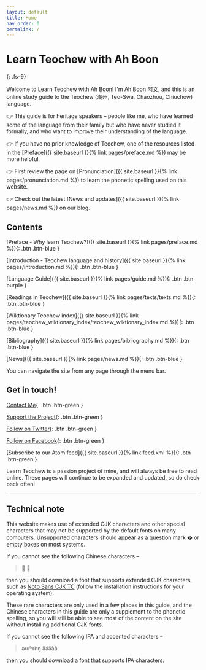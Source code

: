 ```yaml
---
layout: default
title: Home
nav_order: 0
permalink: /
---
```


Learn Teochew with Ah Boon
==========================
{: .fs-9}

Welcome to Learn Teochew with Ah Boon! I'm Ah Boon 阿文, and this is an online
study guide to the Teochew (潮州, Teo-Swa, Chaozhou, Chiuchow) language.

👉 This guide is for heritage speakers – people like me, who have learned some
of the language from their family but who have never studied it formally, and
who want to improve their understanding of the language.

👉 If you have no prior knowledge of Teochew, one of the resources listed in the
[Preface]({{ site.baseurl }}{% link pages/preface.md %}) may be more helpful.

👉 First review the page on [Pronunciation]({{ site.baseurl }}{% link pages/pronunciation.md %}) to learn the
phonetic spelling used on this website.

👉 Check out the latest [News and updates]({{ site.baseurl }}{% link pages/news.md %}) on our blog.


Contents
--------

[Preface - Why learn Teochew?]({{ site.baseurl }}{% link pages/preface.md %}){: .btn .btn-blue }

[Introduction - Teochew language and history]({{ site.baseurl }}{% link pages/introduction.md %}){: .btn .btn-blue }

[Language Guide]({{ site.baseurl }}{% link pages/guide.md %}){: .btn .btn-purple }

[Readings in Teochew]({{ site.baseurl }}{% link pages/texts/texts.md %}){: .btn .btn-blue }

[Wiktionary Teochew index]({{ site.baseurl }}{% link pages/teochew_wiktionary_index/teochew_wiktionary_index.md %}){: .btn .btn-blue }

[Bibliography]({{ site.baseurl }}{% link pages/bibliography.md %}){: .btn .btn-blue }

[News]({{ site.baseurl }}{% link pages/news.md %}){: .btn .btn-blue }

You can navigate the site from any page through the menu bar.


Get in touch!
-------------

[Contact Me](https://forms.gle/igjwwiz2z2Dpr3SE6){: .btn .btn-green }

[Support the Project](https://ko-fi.com/kbseah){: .btn .btn-green }

[Follow on Twitter](https://twitter.com/LearnTeochew){: .btn .btn-green }

[Follow on Facebook](https://www.facebook.com/learnteochew){: .btn .btn-green }

[Subscribe to our Atom feed]({{ site.baseurl }}{% link feed.xml %}){: .btn .btn-green }

Learn Teochew is a passion project of mine, and will always be free to read
online. These pages will continue to be expanded and updated, so do check back
often!

<hr />

Technical note
--------------

This website makes use of extended CJK characters and other special characters
that may not be supported by the default fonts on many computers. Unsupported
characters should appear as a question mark � or empty boxes on most systems.

If you cannot see the following Chinese characters –

> 𠁞
> 𫢗

then you should download a font that supports extended CJK characters, such as
[Noto Sans CJK TC](https://www.google.com/get/noto/) (follow the installation
instructions for your operating system).

These rare characters are only used in a few places in this guide, and the
Chinese characters in this guide are only a supplement to the phonetic spelling,
so you will still be able to see most of the content on the site without
installing additional CJK fonts.

If you cannot see the following IPA and accented characters –

> əɯʰ˧˥˦ŋ
> āáǎàâ

then you should download a font that supports IPA characters.
